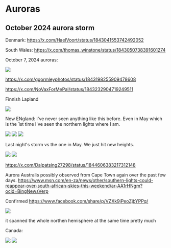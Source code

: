 # Auroras

## October 2024 aurora storm

Denmark: https://x.com/HaelVoort/status/1843041553742492052

South Wales: https://x.com/thomas_winstone/status/1843050738391601274

October 7, 2024 auroras:

![](img/241007-auroras.jpg)

https://x.com/ggormleyphotos/status/1843198255909478608

https://x.com/NoVaxForMePal/status/1843232904719249511

Finnish Lapland

![](img/auroras-finnish.jpg)

New ENgland: I've never seen anything like this before. Even in May which is the 1st time I've seen the northern lights where I am.

![](img/new-england-aurora1.jpg)
![](img/new-england-aurora2.jpg)
![](img/england3.jpg)

Last night's storm vs the one in May. We just hit new heights.

![](img/aurora-data.jpg)
![](img/aurora-data2.jpg)

https://x.com/Dalpatsing27298/status/1844606383217312148

Aurora Australis possibly observed from Cape Town again over the past few days.
https://www.msn.com/en-za/news/other/southern-lights-could-reappear-over-south-african-skies-this-weekend/ar-AA1rHNgm?ocid=BingNewsVerp

Confirmed
https://www.facebook.com/share/p/VZXk9jPeoZjbYPPq/

![](img/aurora-cape-town.jpg)

it spanned the whole northen hemisphere at the same time pretty much

Canada:

![](img/canada-aurora.jpg)
![](img/canada-aurora2.jpg)